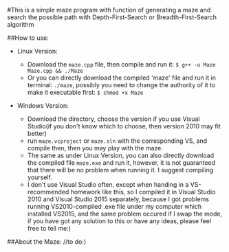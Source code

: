 #This is a simple maze program with function of generating a maze and search the possible path with Depth-First-Search or Breadth-First-Search algorithm

##How to use:

- Linux Version:
  - Download the `maze.cpp` file, then compile and run it: `$ g++ -o Maze Maze.cpp && ./Maze`
  - Or you can directly download the compiled 'maze' file and run it in terminal: `./maze`, possibly you need to change the authority of it to make it executable first: `$ chmod +x Maze`

- Windows Version:
  - Download the directory, choose the version if you use Visual Studio(if you don't know which to choose, then version 2010 may fit better)
  - run `maze.vcproject` or `maze.sln` with the corresponding VS, and compile then, then you may play with the maze.
  - The same as under Linux Version, you can also directly download the compiled file `maze.exe` and run it, however, it is not guaranteed that there will be no problem when running it. I suggest compiling yourself.
  - I don't use Visual Studio often, except when handing in a VS-recommended homework like this, so I compiled it in Visual Studio 2010 and Visual Studio 2015 separately, because I got problems running VS2010-compiled .exe file under my computer which installed VS2015, and the same problem occured if I swap the mode, if you have got any solution to this or have any ideas, please feel free to tell me:)

##About the Maze:
//to do:)
